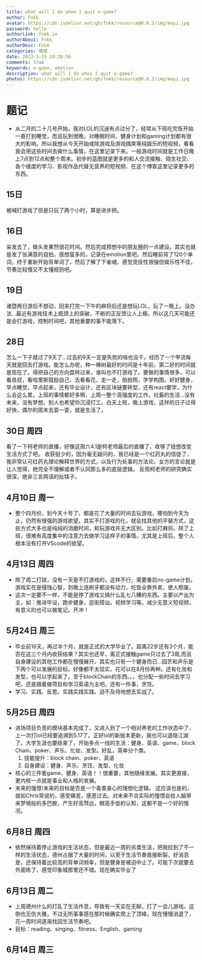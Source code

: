 ```yaml
---
title: what will I do when I quit e-game?
author: Fnkk
avatar: https://cdn.jsdelivr.net/gh/fnkk/resource@0.0.2/img/mayi.jpg
password: hello
authorLink: fnkk.io
authorAbout: Fnkk
authorDesc: Fnkk
categories: 情感
date: 2023-3-15 10:38:56
comments: true
keywords: e-game, emotion
description: what will I do when I quit e-game?
photos: https://cdn.jsdelivr.net/gh/fnkk/resource@0.0.2/img/mayi.jpg
---
```

# 题记
- 从二月的二十几号开始，我对LOL的沉迷有点过分了，经常从下班吃完饭开始一直打到睡觉，而且玩到很晚，对睡眠时间、健身计划和gaming计划都有很大的影响。所以我想从今天开始戒除游戏及游戏搞笑等纯娱乐的短视频，看看我会用这些时间去做什么事情，在这里记录下来。一般游戏时间就是工作日晚上7点到12点和整个周末。初步的蓝图就是更多的和人交流接触、陌生社交、各个维度的学习、影视作品代替无营养的短视频、在这个博客这里记录更多的东西。
## 15日
被喊打游戏了但是只玩了两个小时，算是进步把。
## 16日
染发去了，做头发果然很花时间。然后完成预想中的朋友圈的一点建设。其实也就是发了张满意的自拍，感想蛮多的，记录在emotion里吧。然后睡前背了120个单词，终于重新开始背单词了，然后了解了下雀魂，感觉竞技性很强但娱乐性不佳，节奏比较慢又不太懂规则吧。
## 19日
诸暨两日游后不想动，回来打完一下午的麻将后还是想玩LOL，玩了一晚上。没办法...最近有游戏技术上瓶颈上的突破，不断的正反馈让人上瘾。所以这几天可能还是会打游戏，控制时间吧，其他重要的事不能落下。
## 28日
怎么一下子就过了9天了...过去的9天一定是失败的啥也没干。经历了一个甲流每天就是回去打游戏。能怎么办呢，种一棵树最好的时间是十年前，第二好的时间就是现在了。得把自己的方向盘转过来，谁叫也不打游戏了。要做的事情很多，可以看良叔，看哈里斯鼓励自己，去看看花，走一走，拍拍照，学学构图，好好健身，早点睡觉，早点起来，还有毕业设计，还有区块链要转型，还有react要学，为什么会这么累，上班的事情都好多啊，上周一整个高强度的工作。社畜的生活...没有未来，没有梦想。别人也希望你沉浸打工。白天上班，晚上游戏，这样的日子过得好快，偶尔的周末去耍一耍，就是生活了。

## 30日 周四
看了一下柯老师的直播，好像这周六4.1是柯老师最后的直播了，收够了钱想改变生活方式了吧。
收获挺少的，因为毫无疑问的，我已经是一个红药丸的信徒了，我非常认可红药丸理论解释世界的方式，以及行为处事的方法论。女方的言论就是让人觉得，她完全不理解或者不认同那么多的底层逻辑。
反观柯老师的研究确实很深，绝非三言两语的扯犊子。

## 4月10日 周一
- 整个四月份，到今天十号了，都是花了大量的时间去玩游戏，哪怕到今天为止，仍然有很强的游戏欲望。其实不打游戏的化，就会找其他的平替方式，这些方式大多也是纯纯的消磨时间，和玩游戏并无大区别。比如打麻将。除了上班，很难有高度集中的注意力去做学习这样子的事情。尤其是上班后，整个人根本没有打开VScode的欲望。

## 4月13日 周四
- 除了周二打球，没有一天是不打游戏的，这样不行，需要重启no-game计划。游戏实在是侵蚀心智，到晚上连刷牙都没有动力，吃饭全靠外卖，使人颓废。
- 这次一定要不一样，不能是停了游戏又搞什么乱七八糟的东西。主要以产出为主，如：推进毕设，跑步健身，逛街搭讪，视频学习等。减少无意义短视频，有意义的也可以做笔记。开冲！

## 5月24日 周三
- 毕业前16天，再过半个月，就是正式的大学毕业了。距离22岁还有3个月，能否在这三个月内收获结果？其实也还早，离正式接触game只过去了3周,而且自身建设的其他工作都在慢慢展开。其实也只有一个健身而已...园艺和声乐是下两个可以发展的目标。好像都不太现实，花可以在8月份再种。还有化妆和发型，也可以学起来了。至于blockChain的东西。。。也分配一些时间去学习吧，还是跟着做项目和学习英语为主吧。还有一件事，烹饪。
- 学习、实践、反思。实践实践实践。迫不及待地想去实战了。
## 5月25日 周四
- 进场项目负责的模块基本完成了，又进入到了一个相对养老的工作状态中了，上一次打lol已经要追溯到5.17了。正好lol的新版本更新，我也可以退隐江湖了。大学生涯也要结束了，开始多点一线的生活：健身、英语、game、block Chain、poker、声乐、化妆、发型。好乱，简单分个类。
    1. 技能提升：block chain、poker、英语
    2. 自身建设：健身、声乐、烹饪、发型、化妆
- 核心的三件套game、健身、英语！！很重要，其他随缘发展。其实更直接，更内核一点就是事业和人格的发展。
- 未来的憧憬/未来的目标是否是一个毒害身心的理想化逻辑。
    这应该也是的，就如Chris常说的，感受痛苦，感恩过去。对未来不合实际的憧憬会给人脑带来梦境般的多巴胺，产生好高骛远，眼高手低的认知，这都不是一个好的情况。
## 6月8日 周四
- 依然保持着停止游戏的生活状态，但是最近一周的另类生活，把我拉到了不一样的生活状态，德州占据了大量的时间，以至于生活节奏直接断裂，好消息是，还保持着比较高的背单词频率，但是健身是被迫中止了。可能下次就要去外面练了，感觉印象城那里还不错。现在确实毕业了
## 6月13日 周二
- 上周德州什么的打乱了生活作息，导致有一天实在无聊，打了一会儿游戏。这倒也无伤大雅，不过无所事事感在那时候确实爬上了顶峰，现在慢慢消退了，花一周时间逐渐找回生活节奏吧。
- 目标：reading、singing、fitness、English、gaming
## 6月14日 周三